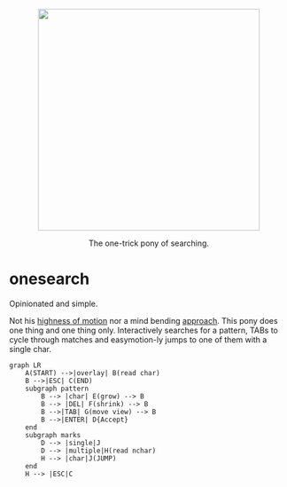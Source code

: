 <p align="center">
  <img width="400" src="https://raw.githubusercontent.com/lfrati/onesearch/main/assets/pony.jpeg">
   <p align="center"> The one-trick pony of searching.
</p>


# onesearch
Opinionated and simple.

Not his [highness of motion](https://github.com/easymotion/vim-easymotion) nor a mind bending [approach](https://github.com/ggandor/leap.nvim).
This pony does one thing and one thing only.
Interactively searches for a pattern, TABs to cycle through matches and easymotion-ly jumps to one of them with a single char. 

```mermaid
graph LR
    A(START) -->|overlay| B(read char)
    B -->|ESC| C(END)
    subgraph pattern
        B --> |char| E(grow) --> B
        B --> |DEL| F(shrink) --> B 
        B -->|TAB| G(move view) --> B
        B -->|ENTER| D{Accept}
    end
    subgraph marks
        D --> |single|J
        D --> |multiple|H(read nchar)
        H --> |char|J(JUMP)
    end
    H --> |ESC|C
```
